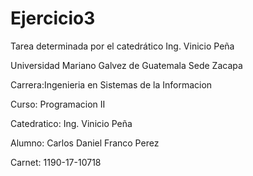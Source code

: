 # Ejercicio3
Tarea determinada por el catedrático Ing. Vinicio Peña 

Universidad Mariano Galvez de Guatemala Sede Zacapa 

Carrera:Ingenieria en Sistemas de la Informacion 

Curso: Programacion II 

Catedratico: Ing. Vinicio Peña 

Alumno: Carlos Daniel Franco Perez 

Carnet: 1190-17-10718
